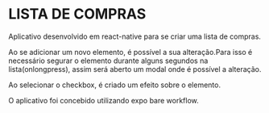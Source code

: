 # LISTA DE COMPRAS

Aplicativo desenvolvido em react-native para se criar uma lista de compras.

Ao se adicionar um novo elemento, é possível a sua alteração.Para isso é necessário segurar o elemento durante alguns segundos na lista(onlongpress), assim será aberto um modal onde é possível a alteração.

Ao selecionar o checkbox, é criado um efeito sobre o elemento.

O aplicativo foi concebido utilizando expo bare workflow.
